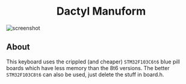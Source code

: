 <h1 align="center">
    <br>
    Dactyl Manuform
    <br>
</h1>

![screenshot](https://i.imgur.com/9vor7qb.jpeg)


## About
This keyboard uses the crippled (and cheaper) `STM32F103C6t6` blue pill boards which have less memory than the 8t6 versions.
The better `STM32F103C8t6` can also be used, just delete the stuff in board.h.

